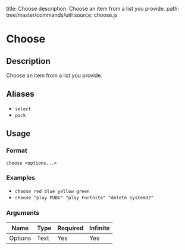title: Choose
description: Choose an item from a list you provide.
path: tree/master/commands/util
source: choose.js

# Choose

## Description

Choose an item from a list you provide.

## Aliases

* `select`
* `pick`

## Usage

### Format

`choose <options...>`

### Examples

* `choose red blue yellow green`
* `choose "play PUBG" "play Fortnite" "delete System32"`

### Arguments

| Name    | Type   | Required | Infinite |
|---------|--------|----------|----------|
| Options | Text   | Yes      | Yes      |
